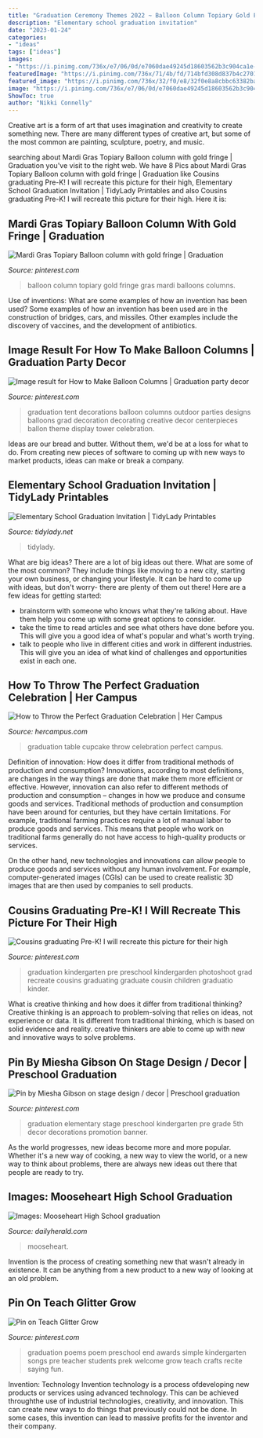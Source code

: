 ```yaml
---
title: "Graduation Ceremony Themes 2022 ~ Balloon Column Topiary Gold Fringe Gras Mardi Balloons Columns"
description: "Elementary school graduation invitation"
date: "2023-01-24"
categories:
- "ideas"
tags: ["ideas"]
images:
- "https://i.pinimg.com/736x/e7/06/0d/e7060dae49245d18603562b3c904ca1e--kindergarten-graduation-elementary-school-graduation-party.jpg"
featuredImage: "https://i.pinimg.com/736x/71/4b/fd/714bfd308d837b4c27015cbb760aff88.jpg"
featured_image: "https://i.pinimg.com/736x/32/f0/e8/32f0e8a8cbbc63382bab6d34873d35ce.jpg"
image: "https://i.pinimg.com/736x/e7/06/0d/e7060dae49245d18603562b3c904ca1e--kindergarten-graduation-elementary-school-graduation-party.jpg"
ShowToc: true
author: "Nikki Connelly"
---
```



Creative art is a form of art that uses imagination and creativity to create something new. There are many different types of creative art, but some of the most common are painting, sculpture, poetry, and music.

	

		
searching about Mardi Gras Topiary Balloon column with gold fringe | Graduation you've visit to the right web. We have 8 Pics about Mardi Gras Topiary Balloon column with gold fringe | Graduation like Cousins graduating Pre-K! I will recreate this picture for their high, Elementary School Graduation Invitation | TidyLady Printables and also Cousins graduating Pre-K! I will recreate this picture for their high. Here it is:
		
    
## Mardi Gras Topiary Balloon Column With Gold Fringe | Graduation

<img loading=lazy src="https://i.pinimg.com/736x/3d/f1/77/3df177489b97aaee2d23d5d405e5e4e4.jpg" onerror="this.onerror=null;this.src='https://tse3.mm.bing.net/th?id=OIP.TuPP4BOlhYaTGb7kVyGKMwHaJ3&amp;pid=15.1';" alt="Mardi Gras Topiary Balloon column with gold fringe | Graduation">

_Source: pinterest.com_

>balloon column topiary gold fringe gras mardi balloons columns. 

	

Use of inventions: What are some examples of how an invention has been used?
Some examples of how an invention has been used are in the construction of bridges, cars, and missiles. Other examples include the discovery of vaccines, and the development of antibiotics.

    
## Image Result For How To Make Balloon Columns | Graduation Party Decor

<img loading=lazy src="https://i.pinimg.com/736x/71/4b/fd/714bfd308d837b4c27015cbb760aff88.jpg" onerror="this.onerror=null;this.src='https://tse2.mm.bing.net/th?id=OIP.TVDGtoHU0cFvtSLGGy9k7QAAAA&amp;pid=15.1';" alt="Image result for How to Make Balloon Columns | Graduation party decor">

_Source: pinterest.com_

>graduation tent decorations balloon columns outdoor parties designs balloons grad decoration decorating creative decor centerpieces ballon theme display tower celebration. 

	

Ideas are our bread and butter. Without them, we'd be at a loss for what to do. From creating new pieces of software to coming up with new ways to market products, ideas can make or break a company.

    
## Elementary School Graduation Invitation | TidyLady Printables

<img loading=lazy src="http://cdn.shopify.com/s/files/1/0010/9599/1332/products/il_fullxfull.1489509234_9ihq_1200x1200.jpg?v=1580450558" onerror="this.onerror=null;this.src='https://tse2.mm.bing.net/th?id=OIP.uoqCDRu8ZkIcuFVSepyjhgHaHa&amp;pid=15.1';" alt="Elementary School Graduation Invitation | TidyLady Printables">

_Source: tidylady.net_

>tidylady. 

	

What are big ideas?
There are a lot of big ideas out there. What are some of the most common? They include things like moving to a new city, starting your own business, or changing your lifestyle. It can be hard to come up with ideas, but don't worry- there are plenty of them out there! Here are a few ideas for getting started: 
- brainstorm with someone who knows what they're talking about. Have them help you come up with some great options to consider. 
- take the time to read articles and see what others have done before you. This will give you a good idea of what's popular and what's worth trying. 
- talk to people who live in different cities and work in different industries. This will give you an idea of what kind of challenges and opportunities exist in each one.

    
## How To Throw The Perfect Graduation Celebration | Her Campus

<img loading=lazy src="http://blissfullydomestic.com/wp-content/uploads/2015/04/Graduation-Cupcake-Table-via-Pinterest.jpg" onerror="this.onerror=null;this.src='https://tse2.mm.bing.net/th?id=OIP.yxCbn-66h9HVNInKE1d6WAHaFj&amp;pid=15.1';" alt="How to Throw the Perfect Graduation Celebration | Her Campus">

_Source: hercampus.com_

>graduation table cupcake throw celebration perfect campus. 

	

Definition of innovation: How does it differ from traditional methods of production and consumption?
Innovations, according to most definitions, are changes in the way things are done that make them more efficient or effective. However, innovation can also refer to different methods of production and consumption – changes in how we produce and consume goods and services.
Traditional methods of production and consumption have been around for centuries, but they have certain limitations. For example, traditional farming practices require a lot of manual labor to produce goods and services. This means that people who work on traditional farms generally do not have access to high-quality products or services.

On the other hand, new technologies and innovations can allow people to produce goods and services without any human involvement. For example, computer-generated images (CGIs) can be used to create realistic 3D images that are then used by companies to sell products.

    
## Cousins Graduating Pre-K! I Will Recreate This Picture For Their High

<img loading=lazy src="https://i.pinimg.com/736x/32/f0/e8/32f0e8a8cbbc63382bab6d34873d35ce.jpg" onerror="this.onerror=null;this.src='https://tse4.mm.bing.net/th?id=OIP.vuTOSc185VAEJ5bPB4yWLgHaLg&amp;pid=15.1';" alt="Cousins graduating Pre-K! I will recreate this picture for their high">

_Source: pinterest.com_

>graduation kindergarten pre preschool kindergarden photoshoot grad recreate cousins graduating graduate cousin children graduatio kinder. 

	

What is creative thinking and how does it differ from traditional thinking?
Creative thinking is an approach to problem-solving that relies on ideas, not experience or data. It is different from traditional thinking, which is based on solid evidence and reality. creative thinkers are able to come up with new and innovative ways to solve problems.

    
## Pin By Miesha Gibson On Stage Design / Decor | Preschool Graduation

<img loading=lazy src="https://i.pinimg.com/736x/e7/06/0d/e7060dae49245d18603562b3c904ca1e--kindergarten-graduation-elementary-school-graduation-party.jpg" onerror="this.onerror=null;this.src='https://tse2.mm.bing.net/th?id=OIP.7ew4Oiqo8teuUjV6OmoZqgHaFj&amp;pid=15.1';" alt="Pin by Miesha Gibson on stage design / decor | Preschool graduation">

_Source: pinterest.com_

>graduation elementary stage preschool kindergarten pre grade 5th decor decorations promotion banner. 

	

As the world progresses, new ideas become more and more popular. Whether it's a new way of cooking, a new way to view the world, or a new way to think about problems, there are always new ideas out there that people are ready to try.

    
## Images: Mooseheart High School Graduation

<img loading=lazy src="https://www.dailyherald.com/storyimage/DA/20160604/news/160609444/EP/1/24/EP-160609444.jpg&amp;updated=201606041242&amp;imageversion=Facebook&amp;exactH=630&amp;exactW=1200&amp;exactfit=crop&amp;noborder" onerror="this.onerror=null;this.src='https://tse1.mm.bing.net/th?id=OIP.m3TKn3sG1jfaYM-QPcnBgQHaD4&amp;pid=15.1';" alt="Images: Mooseheart High School graduation">

_Source: dailyherald.com_

>mooseheart. 

	

Invention is the process of creating something new that wasn't already in existence. It can be anything from a new product to a new way of looking at an old problem. 

    
## Pin On Teach Glitter Grow

<img loading=lazy src="https://i.pinimg.com/originals/4e/04/b6/4e04b657e5b11ccc5174d7895585feef.png" onerror="this.onerror=null;this.src='https://tse3.mm.bing.net/th?id=OIP.gHc19GeiMpI9KaVFS7acOQHaJ4&amp;pid=15.1';" alt="Pin on Teach Glitter Grow">

_Source: pinterest.com_

>graduation poems poem preschool end awards simple kindergarten songs pre teacher students prek welcome grow teach crafts recite saying fun. 

	

Invention: Technology
Invention technology is a process ofdeveloping new products or services using advanced technology. This can be achieved throughthe use of industrial technologies, creativity, and innovation. This can create new ways to do things that previously could not be done. In some cases, this invention can lead to massive profits for the inventor and their company.

